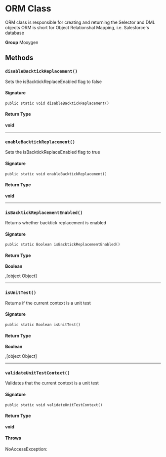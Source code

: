 # ORM Class

ORM class is responsible for creating and returning the Selector and DML objects 
ORM is short for Object Relationshal Mapping, i.e. Salesforce&#x27;s database

**Group** Moxygen

## Methods
### `disableBacktickReplacement()`

Sets the isBacktickReplaceEnabled flag to false

#### Signature
```apex
public static void disableBacktickReplacement()
```

#### Return Type
**void**

---

### `enableBacktickReplacement()`

Sets the isBacktickReplaceEnabled flag to true

#### Signature
```apex
public static void enableBacktickReplacement()
```

#### Return Type
**void**

---

### `isBacktickReplacementEnabled()`

Returns whether backtick replacement is enabled

#### Signature
```apex
public static Boolean isBacktickReplacementEnabled()
```

#### Return Type
**Boolean**

,[object Object]

---

### `isUnitTest()`

Returns if the current context is a unit test

#### Signature
```apex
public static Boolean isUnitTest()
```

#### Return Type
**Boolean**

,[object Object]

---

### `validateUnitTestContext()`

Validates that the current context is a unit test

#### Signature
```apex
public static void validateUnitTestContext()
```

#### Return Type
**void**

#### Throws
NoAccessException: